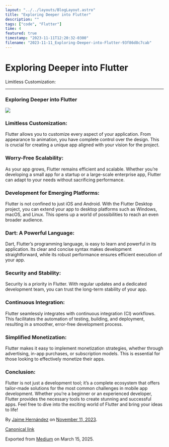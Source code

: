 ```yaml
---
layout: "../../layouts/BlogLayout.astro"
title: "Exploring Deeper into Flutter"
description: ""
tags: ["code", "Flutter"]
time: 4
featured: true
timestamp: "2023-11-11T12:20:32-0300"
filename: "2023-11-11_Exploring-Deeper-into-Flutter-93f86d8c7cab"
---
```


Exploring Deeper into Flutter
=============================

Limitless Customization:

* * *

### Exploring Deeper into Flutter

![](https://cdn-images-1.medium.com/max/800/0*z93c39kAnWi6aVrK.png)

### Limitless Customization:

Flutter allows you to customize every aspect of your application. From appearance to animation, you have complete control over the design. This is crucial for creating a unique app aligned with your vision for the project.

### Worry-Free Scalability:

As your app grows, Flutter remains efficient and scalable. Whether you’re developing a small app for a startup or a large-scale enterprise app, Flutter can adapt to your needs without sacrificing performance.

### Development for Emerging Platforms:

Flutter is not confined to just iOS and Android. With the Flutter Desktop project, you can extend your app to desktop platforms such as Windows, macOS, and Linux. This opens up a world of possibilities to reach an even broader audience.

### Dart: A Powerful Language:

Dart, Flutter’s programming language, is easy to learn and powerful in its application. Its clear and concise syntax makes development straightforward, while its robust performance ensures efficient execution of your app.

### Security and Stability:

Security is a priority in Flutter. With regular updates and a dedicated development team, you can trust the long-term stability of your app.

### Continuous Integration:

Flutter seamlessly integrates with continuous integration (CI) workflows. This facilitates the automation of testing, building, and deployment, resulting in a smoother, error-free development process.

### Simplified Monetization:

Flutter makes it easy to implement monetization strategies, whether through advertising, in-app purchases, or subscription models. This is essential for those looking to effectively monetize their apps.

### Conclusion:

Flutter is not just a development tool; it’s a complete ecosystem that offers tailor-made solutions for the most common challenges in mobile app development. Whether you’re a beginner or an experienced developer, Flutter provides the necessary tools to create stunning and successful apps. Feel free to dive into the exciting world of Flutter and bring your ideas to life!

By [Jaime Hernández](https://medium.com/@devjaime) on [November 11, 2023](https://medium.com/p/93f86d8c7cab).

[Canonical link](https://medium.com/@devjaime/exploring-deeper-into-flutter-93f86d8c7cab)

Exported from [Medium](https://medium.com) on March 15, 2025.